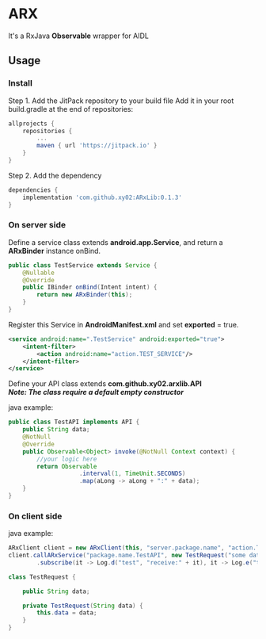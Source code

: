 # ARX
It's a RxJava **Observable** wrapper for AIDL

## Usage
### Install
Step 1. Add the JitPack repository to your build file
Add it in your root build.gradle at the end of repositories:
```gradle
allprojects {
    repositories {
        ...
        maven { url 'https://jitpack.io' }
    }
}
```
Step 2. Add the dependency
```gradle
dependencies {
    implementation 'com.github.xy02:ARxLib:0.1.3'
}
```
### On server side 
Define a service class extends **android.app.Service**, 
and return a **ARxBinder** instance onBind.
```java
public class TestService extends Service {
    @Nullable
    @Override
    public IBinder onBind(Intent intent) {
        return new ARxBinder(this);
    }
}
```
Register this Service in **AndroidManifest.xml** and set **exported** = true.
```xml
<service android:name=".TestService" android:exported="true">
    <intent-filter>
        <action android:name="action.TEST_SERVICE"/>
    </intent-filter>
</service>
```
Define your API class extends **com.github.xy02.arxlib.API**   
***Note: The class require a default empty constructor*** 

java example:
```java
public class TestAPI implements API {
    public String data;
    @NotNull
    @Override
    public Observable<Object> invoke(@NotNull Context context) {
        //your logic here 
        return Observable
                    .interval(1, TimeUnit.SECONDS)
                    .map(aLong -> aLong + ":" + data);
    }
}
```
### On client side
java example:
```java
ARxClient client = new ARxClient(this, "server.package.name", "action.TEST_SERVICE");
client.callARxService("package.name.TestAPI", new TestRequest("some data"), String.class)
        .subscribe(it -> Log.d("test", "receive:" + it), it -> Log.e("test3", it.getMessage()));
```
```java
class TestRequest {

    public String data;

    private TestRequest(String data) {
        this.data = data;
    }
}
```
